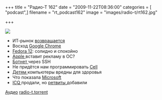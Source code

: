 +++
title = "Радио-Т 162"
date = "2009-11-22T08:36:00"
categories = [ "podcast",]
filename = "rt_podcast162"
image = "images/radio-t/rt162.jpg"

+++

![](https://radio-t.com/images/radio-t/rt162.jpg)

- ИТ-рынок [возвращается](http://business.compulenta.ru/479440/)
- Восход [Google Chrome](http://www.engadget.com/2009/11/19/googles-chrome-os-revealed/?utm_source=feedburner&utm_medium=feed&utm_campaign=Feed%3A+weblogsinc%2Fengadget+%28Engadget%29)
- [Fedora 12](http://www.opennet.ru/opennews/art.shtml?num=24286): солидно и спокойно
- [Apple ](http://webplanet.ru/news/advert/2009/11/18/apple_ados.html)вставит рекламу в ОС?
- [Ботнет ](http://www.opennet.ru/opennews/art.shtml?num=24276)через SSH
- Не придётся нам программировать [Cell](http://www.osnews.com/story/22518/IBM_Halts_Future_Cell_Development)
- [Детям ](http://webplanet.ru/news/life/2009/11/20/gennadiy.html)компьютеры вредны для здоровья
- Что показала [Microsoft](http://internetno.net/2009/11/19/internet-explorer-9/)
- [ICQ ](http://kara.allthingsd.com/20091118/aol-hires-bankers-to-sell-off-icq-as-internet-service-starts-to-shed-non-core-assets/)продали, но [ретвиты ](http://internetno.net/2009/11/20/twitter-retweets/)добавили

[Аудио](https://archive.rucast.net/radio-t/media/rt_podcast162.mp3)
[radio-t.torrent](http://www.radio-t.com/torrents/rt_podcast162.mp3.torrent)
<audio src="https://archive.rucast.net/radio-t/media/rt_podcast162.mp3" preload="none"></audio>
